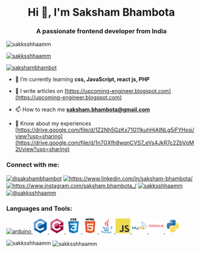 <h1 align="center">Hi 👋, I'm Saksham Bhambota</h1>
<h3 align="center">A passionate frontend developer from India</h3>

<p align="left"> <img src="https://komarev.com/ghpvc/?username=sakksshhaamm&label=Profile%20views&color=0e75b6&style=flat" alt="sakksshhaamm" /> </p>

<p align="left"> <a href="https://github.com/ryo-ma/github-profile-trophy"><img src="https://github-profile-trophy.vercel.app/?username=sakksshhaamm" alt="sakksshhaamm" /></a> </p>

<p align="left"> <a href="https://twitter.com/sakshambhambot" target="blank"><img src="https://img.shields.io/twitter/follow/sakshambhambot?logo=twitter&style=for-the-badge" alt="sakshambhambot" /></a> </p>

- 🌱 I’m currently learning **css, JavaScript, react js, PHP**

- 📝 I  write articles on [https://upcoming-engineer.blogspot.com](https://upcoming-engineer.blogspot.com)

- 📫 How to reach me **saksham.bhambota@gmail.com**

- 📄 Know about my experiences [https://drive.google.com/file/d/1Z2Nh5GzKx71G11kuhHjAINLg5iFYHxsi/view?usp=sharing](https://drive.google.com/file/d/1n7GXfh8wqnCVS7_eVs4JkR7c2ZbVpM2t/view?usp=sharing)

<h3 align="left">Connect with me:</h3>
<p align="left">
<a href="https://twitter.com/@sakshambhambot" target="blank"><img align="center" src="https://raw.githubusercontent.com/rahuldkjain/github-profile-readme-generator/master/src/images/icons/Social/twitter.svg" alt="@sakshambhambot" height="30" width="40" /></a>
<a href="https://linkedin.com/in/https://www.linkedin.com/in/saksham-bhambota/" target="blank"><img align="center" src="https://raw.githubusercontent.com/rahuldkjain/github-profile-readme-generator/master/src/images/icons/Social/linked-in-alt.svg" alt="https://www.linkedin.com/in/saksham-bhambota/" height="30" width="40" /></a>
<a href="https://instagram.com/https://www.instagram.com/saksham.bhambota_/" target="blank"><img align="center" src="https://raw.githubusercontent.com/rahuldkjain/github-profile-readme-generator/master/src/images/icons/Social/instagram.svg" alt="https://www.instagram.com/saksham.bhambota_/" height="30" width="40" /></a>
<a href="https://www.hackerrank.com/sakksshhaamm" target="blank"><img align="center" src="https://raw.githubusercontent.com/rahuldkjain/github-profile-readme-generator/master/src/images/icons/Social/hackerrank.svg" alt="sakksshhaamm" height="30" width="40" /></a>
<a href="https://www.hackerearth.com/@sakksshhaamm" target="blank"><img align="center" src="https://raw.githubusercontent.com/rahuldkjain/github-profile-readme-generator/master/src/images/icons/Social/hackerearth.svg" alt="@sakksshhaamm" height="30" width="40" /></a>
</p>

<h3 align="left">Languages and Tools:</h3>
<p align="left"> <a href="https://www.arduino.cc/" target="_blank"> <img src="https://cdn.worldvectorlogo.com/logos/arduino-1.svg" alt="arduino" width="40" height="40"/> </a> <a href="https://www.cprogramming.com/" target="_blank"> <img src="https://raw.githubusercontent.com/devicons/devicon/master/icons/c/c-original.svg" alt="c" width="40" height="40"/> </a> <a href="https://www.w3schools.com/cpp/" target="_blank"> <img src="https://raw.githubusercontent.com/devicons/devicon/master/icons/cplusplus/cplusplus-original.svg" alt="cplusplus" width="40" height="40"/> </a> <a href="https://www.w3schools.com/css/" target="_blank"> <img src="https://raw.githubusercontent.com/devicons/devicon/master/icons/css3/css3-original-wordmark.svg" alt="css3" width="40" height="40"/> </a> <a href="https://www.w3.org/html/" target="_blank"> <img src="https://raw.githubusercontent.com/devicons/devicon/master/icons/html5/html5-original-wordmark.svg" alt="html5" width="40" height="40"/> </a> <a href="https://www.java.com" target="_blank"> <img src="https://raw.githubusercontent.com/devicons/devicon/master/icons/java/java-original.svg" alt="java" width="40" height="40"/> </a> <a href="https://developer.mozilla.org/en-US/docs/Web/JavaScript" target="_blank"> <img src="https://raw.githubusercontent.com/devicons/devicon/master/icons/javascript/javascript-original.svg" alt="javascript" width="40" height="40"/> </a> <a href="https://www.mysql.com/" target="_blank"> <img src="https://raw.githubusercontent.com/devicons/devicon/master/icons/mysql/mysql-original-wordmark.svg" alt="mysql" width="40" height="40"/> </a> <a href="https://www.oracle.com/" target="_blank"> <img src="https://raw.githubusercontent.com/devicons/devicon/master/icons/oracle/oracle-original.svg" alt="oracle" width="40" height="40"/> </a> <a href="https://www.python.org" target="_blank"> <img src="https://raw.githubusercontent.com/devicons/devicon/master/icons/python/python-original.svg" alt="python" width="40" height="40"/> </a> </p>

<p><img align="left" src="https://github-readme-stats.vercel.app/api/top-langs?username=sakksshhaamm&show_icons=true&locale=en&layout=compact" alt="sakksshhaamm" /></p>

<p>&nbsp;<img align="center" src="https://github-readme-stats.vercel.app/api?username=sakksshhaamm&show_icons=true&locale=en" alt="sakksshhaamm" /></p>
